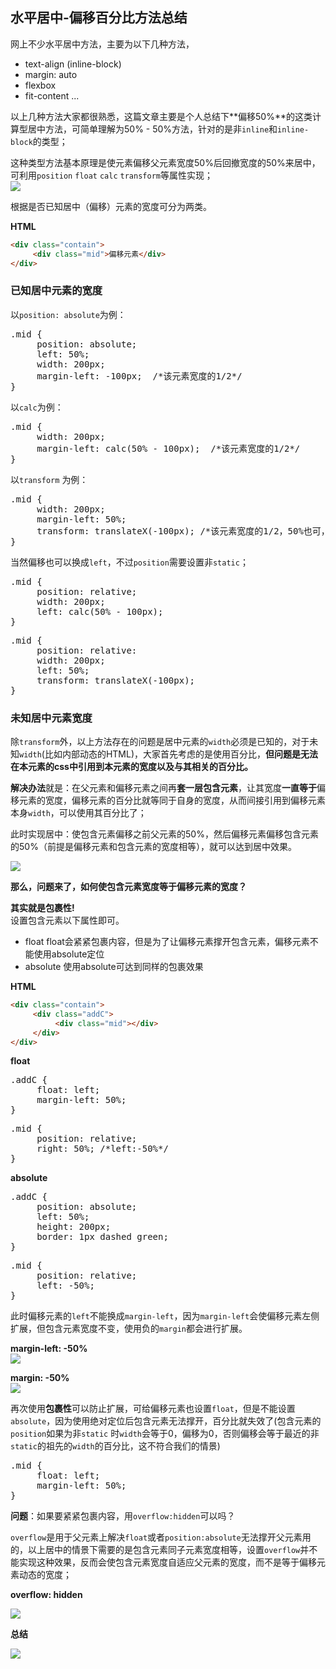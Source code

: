 ## 水平居中-偏移百分比方法总结
网上不少水平居中方法，主要为以下几种方法，
* text-align (inline-block)
* margin: auto
* flexbox 
* fit-content
  ...    

以上几种方法大家都很熟悉，这篇文章主要是个人总结下**偏移50%**的这类计算型居中方法，可简单理解为50% - 50%方法，针对的是非`inline`和`inline-block`的类型；     

这种类型方法基本原理是使元素偏移父元素宽度50%后回撤宽度的50%来居中，可利用`position` `float` `calc` `transform`等属性实现；      
<img src="content/overview.png" />

根据是否已知居中（偏移）元素的宽度可分为两类。   

**HTML**
```html
<div class="contain">
     <div class="mid">偏移元素</div>
</div>
```

### 已知居中元素的宽度
以`position: absolute`为例：
<pre>
.mid {
     position: absolute;
     left: 50%;
     width: 200px;
     margin-left: -100px;  /*该元素宽度的1/2*/
}
</pre>
以`calc`为例：
<pre>
.mid {
     width: 200px;
     margin-left: calc(50% - 100px);  /*该元素宽度的1/2*/
}
</pre>
以`transform` 为例：
<pre>
.mid {
     width: 200px;
     margin-left: 50%;
     transform: translateX(-100px); /*该元素宽度的1/2，50%也可， 还可用于垂直居中*/
}
</pre>
当然偏移也可以换成`left`，不过`position`需要设置非`static`；
<pre>
.mid {
     position: relative;
     width: 200px;
     left: calc(50% - 100px);
}
</pre>
<pre>
.mid {
     position: relative:
     width: 200px;
     left: 50%;
     transform: translateX(-100px);
}
</pre>

### 未知居中元素宽度
除`transform`外，以上方法存在的问题是居中元素的`width`必须是已知的，对于未知`width`(比如内部动态的HTML)，大家首先考虑的是使用百分比，__但问题是无法在本元素的css中引用到本元素的宽度以及与其相关的百分比。__

**解决办法**就是：在父元素和偏移元素之间再**套一层包含元素**，让其宽度**一直等于**偏移元素的宽度，偏移元素的百分比就等同于自身的宽度，从而间接引用到偏移元素本身`width`，可以使用其百分比了；     

此时实现居中：使包含元素偏移之前父元素的50%，然后偏移元素偏移包含元素的50%（前提是偏移元素和包含元素的宽度相等），就可以达到居中效果。    

<img src="content/unkownWidth.png" />           

**那么，问题来了，如何使包含元素宽度等于偏移元素的宽度？**     

**其实就是包裹性!**   
设置包含元素以下属性即可。
* float
float会紧紧包裹内容，但是为了让偏移元素撑开包含元素，偏移元素不能使用absolute定位
* absolute
使用absolute可达到同样的包裹效果

**HTML**
```html
<div class="contain">
     <div class="addC">
          <div class="mid"></div>
     </div>
</div>
```

**float**
<pre>
.addC {
     float: left;
     margin-left: 50%;
}
</pre>
<pre>
.mid {
     position: relative;
     right: 50%; /*left:-50%*/
}
</pre>

**absolute**
<pre>
.addC {
     position: absolute;
     left: 50%;
     height: 200px;
     border: 1px dashed green;
}
</pre>
<pre>
.mid {
     position: relative;
     left: -50%;
}
</pre>
此时偏移元素的`left`不能换成`margin-left`，因为`margin-left`会使偏移元素左侧扩展，但包含元素宽度不变，使用负的`margin`都会进行扩展。     

**margin-left: -50%**     
<img src="content/marginExtend.png" />       

**margin: -50%**     
<img src="content/marginExtendAll.png" />    

再次使用**包裹性**可以防止扩展，可给偏移元素也设置`float`，但是不能设置`absolute`，因为使用绝对定位后包含元素无法撑开，百分比就失效了(包含元素的`position`如果为非`static` 时`width`会等于0，偏移为0，否则偏移会等于最近的非`static`的祖先的`width`的百分比，这不符合我们的情景)
<pre>
.mid {
     float: left;
     margin-left: 50%;
}
</pre>      


**问题**：如果要紧紧包裹内容，用`overflow:hidden`可以吗？     

`overflow`是用于父元素上解决`float`或者`position:absolute`无法撑开父元素用的，以上居中的情景下需要的是包含元素同子元素宽度相等，设置`overflow`并不能实现这种效果，反而会使包含元素宽度自适应父元素的宽度，而不是等于偏移元素动态的宽度；

**overflow: hidden**      

<img src="content/oHidden.png" />

**总结**     

<img src="content/horiAlignMind.png" />

